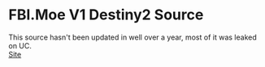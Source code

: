 # FBI.Moe V1 Destiny2 Source
This source hasn't been updated in well over a year, most of it was leaked on UC. <br>
[Site](https://fbi.moe/)
